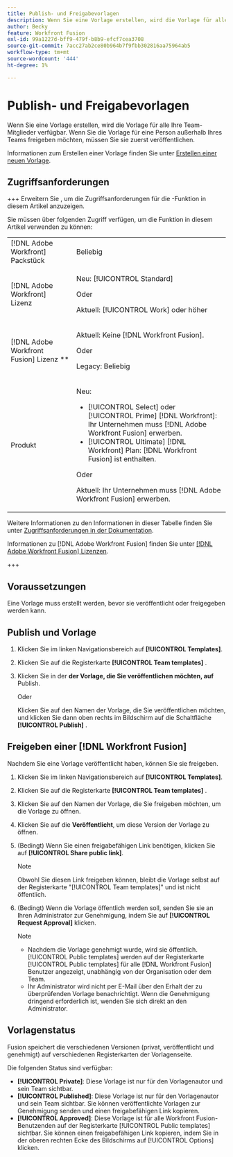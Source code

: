 ```yaml
---
title: Publish- und Freigabevorlagen
description: Wenn Sie eine Vorlage erstellen, wird die Vorlage für alle Ihre Team-Mitglieder verfügbar. Wenn Sie die Vorlage für eine Person außerhalb Ihres Teams freigeben möchten, müssen Sie sie zuerst veröffentlichen.
author: Becky
feature: Workfront Fusion
exl-id: 99a1227d-bff9-479f-b8b9-efcf7cea3708
source-git-commit: 7acc27ab2ce80b964b7f9fbb302816aa75964ab5
workflow-type: tm+mt
source-wordcount: '444'
ht-degree: 1%

---
```


# Publish- und Freigabevorlagen

Wenn Sie eine Vorlage erstellen, wird die Vorlage für alle Ihre Team-Mitglieder verfügbar. Wenn Sie die Vorlage für eine Person außerhalb Ihres Teams freigeben möchten, müssen Sie sie zuerst veröffentlichen.

Informationen zum Erstellen einer Vorlage finden Sie unter [Erstellen einer neuen Vorlage](/help/workfront-fusion/create-and-manage-templates/create-new-fusion-templates.md).

## Zugriffsanforderungen

+++ Erweitern Sie , um die Zugriffsanforderungen für die -Funktion in diesem Artikel anzuzeigen.

Sie müssen über folgenden Zugriff verfügen, um die Funktion in diesem Artikel verwenden zu können:

<table style="table-layout:auto">
 <col> 
 <col> 
 <tbody> 
  <tr> 
   <td role="rowheader">[!DNL Adobe Workfront] Packstück</td> 
   <td> <p>Beliebig</p> </td> 
  </tr> 
  <tr data-mc-conditions=""> 
   <td role="rowheader">[!DNL Adobe Workfront] Lizenz</td> 
   <td> <p>Neu: [!UICONTROL Standard]</p><p>Oder</p><p>Aktuell: [!UICONTROL Work] oder höher</p> </td> 
  </tr> 
  <tr> 
   <td role="rowheader">[!DNL Adobe Workfront Fusion] Lizenz **</td> 
   <td>
   <p>Aktuell: Keine [!DNL Workfront Fusion].</p>
   <p>Oder</p>
   <p>Legacy: Beliebig </p>
   </td> 
  </tr> 
  <tr> 
   <td role="rowheader">Produkt</td> 
   <td>
   <p>Neu:</p> <ul><li>[!UICONTROL Select] oder [!UICONTROL Prime] [!DNL Workfront]: Ihr Unternehmen muss [!DNL Adobe Workfront Fusion] erwerben.</li><li>[!UICONTROL Ultimate] [!DNL Workfront] Plan: [!DNL Workfront Fusion] ist enthalten.</li></ul>
   <p>Oder</p>
   <p>Aktuell: Ihr Unternehmen muss [!DNL Adobe Workfront Fusion] erwerben.</p>
   </td> 
  </tr>
 </tbody> 
</table>

Weitere Informationen zu den Informationen in dieser Tabelle finden Sie unter [Zugriffsanforderungen in der Dokumentation](/help/workfront-fusion/references/licenses-and-roles/access-level-requirements-in-documentation.md).

Informationen zu [!DNL Adobe Workfront Fusion] finden Sie unter [[!DNL Adobe Workfront Fusion] Lizenzen](/help/workfront-fusion/set-up-and-manage-workfront-fusion/licensing-operations-overview/license-automation-vs-integration.md).

+++

## Voraussetzungen

Eine Vorlage muss erstellt werden, bevor sie veröffentlicht oder freigegeben werden kann.

## Publish und Vorlage

1. Klicken Sie im linken Navigationsbereich auf **[!UICONTROL Templates]**.
1. Klicken Sie auf die Registerkarte **[!UICONTROL Team templates]** .
1. Klicken Sie in der **der Vorlage, die Sie veröffentlichen möchten, auf** Publish.

   Oder


   Klicken Sie auf den Namen der Vorlage, die Sie veröffentlichen möchten, und klicken Sie dann oben rechts im Bildschirm auf die Schaltfläche **[!UICONTROL Publish]** .

## Freigeben einer [!DNL Workfront Fusion]

Nachdem Sie eine Vorlage veröffentlicht haben, können Sie sie freigeben.

1. Klicken Sie im linken Navigationsbereich auf **[!UICONTROL Templates]**.
1. Klicken Sie auf die Registerkarte **[!UICONTROL Team templates]** .
1. Klicken Sie auf den Namen der Vorlage, die Sie freigeben möchten, um die Vorlage zu öffnen.
1. Klicken Sie auf die **Veröffentlicht**, um diese Version der Vorlage zu öffnen.
1. (Bedingt) Wenn Sie einen freigabefähigen Link benötigen, klicken Sie auf **[!UICONTROL Share public link]**.

   >[!NOTE]
   >
   >Obwohl Sie diesen Link freigeben können, bleibt die Vorlage selbst auf der Registerkarte &quot;[!UICONTROL Team templates]&quot; und ist nicht öffentlich.

1. (Bedingt) Wenn die Vorlage öffentlich werden soll, senden Sie sie an Ihren Administrator zur Genehmigung, indem Sie auf **[!UICONTROL Request Approval]** klicken.

   >[!NOTE]
   >
   >* Nachdem die Vorlage genehmigt wurde, wird sie öffentlich. [!UICONTROL Public templates] werden auf der Registerkarte [!UICONTROL Public templates] für alle [!DNL Workfront Fusion] Benutzer angezeigt, unabhängig von der Organisation oder dem Team.
   >* Ihr Administrator wird nicht per E-Mail über den Erhalt der zu überprüfenden Vorlage benachrichtigt. Wenn die Genehmigung dringend erforderlich ist, wenden Sie sich direkt an den Administrator.


## Vorlagenstatus

Fusion speichert die verschiedenen Versionen (privat, veröffentlicht und genehmigt) auf verschiedenen Registerkarten der Vorlagenseite.

Die folgenden Status sind verfügbar:

* **[!UICONTROL Private]**: Diese Vorlage ist nur für den Vorlagenautor und sein Team sichtbar.
* **[!UICONTROL Published]**: Diese Vorlage ist nur für den Vorlagenautor und sein Team sichtbar. Sie können veröffentlichte Vorlagen zur Genehmigung senden und einen freigabefähigen Link kopieren.
* **[!UICONTROL Approved]**: Diese Vorlage ist für alle Workfront Fusion-Benutzenden auf der Registerkarte [!UICONTROL Public templates] sichtbar. Sie können einen freigabefähigen Link kopieren, indem Sie in der oberen rechten Ecke des Bildschirms auf [!UICONTROL Options] klicken.

<!--You can also check the status from the [!UICONTROL Team templates] tab. If a template is published, it will have an icon to the right of the template name.

* **Eye icon**: The template is published, it is visible only for the team, and the approval request was not sent.
* **Yellow checkmark icon**: The template is published, it is visible only for the team, and the approval request was sent.
* **Green checkmark icon**: The template is published and public. It is visible for any Workfront Fusion user in the [!UICONTROL Public templates] tab. It is also still visible in the [!UICONTROL Team templates] tab, and the template author or their team member can still edit it.

Templates without icons have [!UICONTROL Private] status. They are not published and are visible only to the team.
-->
